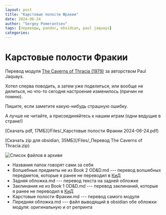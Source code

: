 ```yaml
---
layout: post
title: "Карстовые полости Фракии"
date: 2024-06-24
author: "Sergey Pomerantsev"
tags: [переводы, pandoc, obsidian, paul jaquays]
categories:
---
```


# Карстовые полости Фракии

Перевод модуля [The Caverns of Thracia (1979)](https://rpggeek.com/rpgitem/46078/the-caverns-of-thracia) за авторством Paul Jaquays.

Хотел сперва поводить, а затем уже поделиться, или вообще не делиться, но что-то сегодня настроение изменилось (причин не помню).

Пишите, если заметите какую-нибудь страшную ошибку.

А лучше не читайте, а присоединяйтесь к нашим играм (одни ведущие в стране!)

[Скачать pdf, 17МБ](/Files/_Карстовые полости Фракии 2024-06-24.pdf)

[Скачать zip для obsidian, 35МБ](/Files/_Перевод The Caverns of Thracia.zip)

![Список файлов в архиве](/Images/_obsidian-thracia-zip.png)

- Названия папок говорят сами за себя
- Волшебные предметы не из Book 2 OD&D.md --- перевод волшебных передметов, которые я ранее не переводил в [КиД](https://stuartzaq.blot.im/%D0%BA%D1%80%D1%8B%D1%81%D1%8B-%D0%B8-%D0%B4%D0%B2%D0%B5%D1%80%D0%B8-0-95)
- Задняя обложка.md --- перевод текста на задней обложке
- Заклинания не из Book 1 OD&D.md --- перевод заклинаний, которые я ранее не переводил в [КиД](https://stuartzaq.blot.im/%D0%BA%D1%80%D1%8B%D1%81%D1%8B-%D0%B8-%D0%B4%D0%B2%D0%B5%D1%80%D0%B8-0-95)
- Карстовые полости Фракии.md --- перевод самого модуля
- Передняя обложка.md --- файл выводящий в obsidian обе обложки модуля:  оригинальную и от репринта
